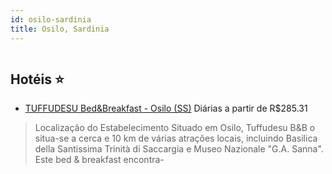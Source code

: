 ```yaml
---
id: osilo-sardinia
title: Osilo, Sardinia
---
```


<center><img src="https://i.travelapi.com/hotels/20000000/19130000/19121500/19121452/0f3f2b81_b.jpg" alt="" /></center>


## Hotéis ⭐️

-    [TUFFUDESU Bed&Breakfast - Osilo (SS)](https://www.hurb.com/aud/https://www.hurb.com/hoteis/osilo/tuffudesu-bed-breakfast-osilo-ss-JNP-JP616713?cmp=18055) Diárias a partir de R$285.31
   > Localização do Estabelecimento Situado em Osilo, Tuffudesu B&amp;B o situa-se a cerca e 10 km de várias atrações locais, incluindo Basilica della Santissima Trinità di Saccargia e Museo Nazionale &quot;G.A. Sanna&quot;.  Este bed &amp; breakfast encontra-

